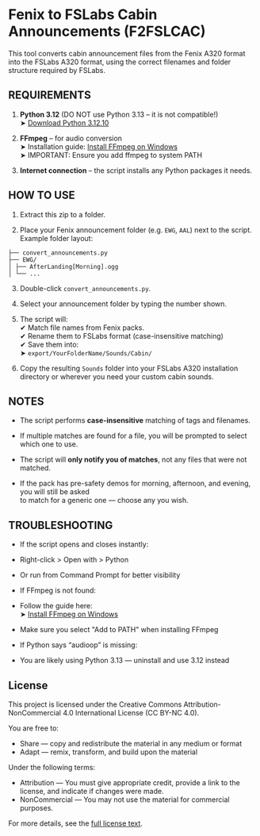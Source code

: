 # Fenix to FSLabs Cabin Announcements (F2FSLCAC)

This tool converts cabin announcement files from the Fenix A320 format into the FSLabs A320 format, using the correct filenames and folder structure required by FSLabs.


## REQUIREMENTS

1. **Python 3.12** (DO NOT use Python 3.13 – it is not compatible!)  
   ➤ [Download Python 3.12.10](https://www.python.org/downloads/release/python-31210/)

2. **FFmpeg** – for audio conversion  
   ➤ Installation guide: [Install FFmpeg on Windows](https://www.wikihow.com/Install-FFmpeg-on-Windows)  
   ➤ IMPORTANT: Ensure you add ffmpeg to system PATH

3. **Internet connection** – the script installs any Python packages it needs.


## HOW TO USE

1. Extract this zip to a folder.

2. Place your Fenix announcement folder (e.g. `EWG`, `AAL`) next to the script.  
   Example folder layout:

```
├── convert_announcements.py
├── EWG/
│ ├── AfterLanding[Morning].ogg
│ └── ...
```

3. Double-click `convert_announcements.py`.

4. Select your announcement folder by typing the number shown.

5. The script will:  
✔ Match file names from Fenix packs.  
✔ Rename them to FSLabs format (case-insensitive matching)  
✔ Save them into:  
➤ `export/YourFolderName/Sounds/Cabin/`

6. Copy the resulting `Sounds` folder into your FSLabs A320 installation  
directory or wherever you need your custom cabin sounds.


## NOTES

- The script performs **case-insensitive** matching of tags and filenames.

- If multiple matches are found for a file, you will be prompted to select which one to use.

- The script will **only notify you of matches**, not any files that were not matched.

- If the pack has pre-safety demos for morning, afternoon, and evening, you will still be asked  
to match for a generic one — choose any you wish.


## TROUBLESHOOTING

- If the script opens and closes instantly:  
- Right-click > Open with > Python  
- Or run from Command Prompt for better visibility

- If FFmpeg is not found:  
- Follow the guide here:  
 ➤ [Install FFmpeg on Windows](https://www.wikihow.com/Install-FFmpeg-on-Windows)  
- Make sure you select "Add to PATH" when installing FFmpeg

- If Python says “audioop” is missing:  
- You are likely using Python 3.13 — uninstall and use 3.12 instead

## License

This project is licensed under the Creative Commons Attribution-NonCommercial 4.0 International License (CC BY-NC 4.0).

You are free to:

- Share — copy and redistribute the material in any medium or format
- Adapt — remix, transform, and build upon the material

Under the following terms:

- Attribution — You must give appropriate credit, provide a link to the license, and indicate if changes were made.
- NonCommercial — You may not use the material for commercial purposes.

For more details, see the [full license text](https://creativecommons.org/licenses/by-nc/4.0/).

